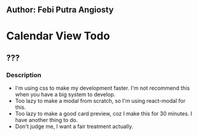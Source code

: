 ## Author: Febi Putra Angiosty
# Calendar View Todo
## ???

### Description
- I'm using css to make my development faster. I'm not recommend this when you have a big system to develop.
- Too lazy to make a modal from scratch, so I'm using react-modal for this.
- Too lazy to make a good card preview, coz I make this for 30 minutes. I have another thing to do.
- Don't judge me, I want a fair treatment actually.